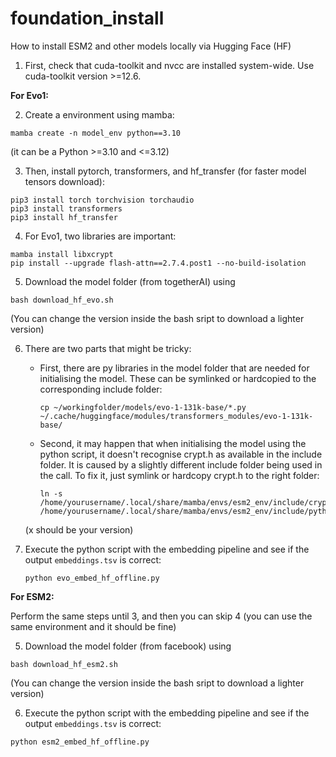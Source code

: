 # foundation_install
How to install ESM2 and other models locally via Hugging Face (HF) 

1) First, check that cuda-toolkit and nvcc are installed system-wide. Use cuda-toolkit version >=12.6.

**For Evo1:**

2) Create a environment using mamba:

```
mamba create -n model_env python==3.10
```

(it can be a Python >=3.10 and <=3.12)

3) Then, install pytorch, transformers, and hf_transfer (for faster model tensors download):

```
pip3 install torch torchvision torchaudio
pip3 install transformers
pip3 install hf_transfer
```

4) For Evo1, two libraries are important:
```
mamba install libxcrypt
pip install --upgrade flash-attn==2.7.4.post1 --no-build-isolation
```
5) Download the model folder (from togetherAI) using

```
bash download_hf_evo.sh
```
(You can change the version inside the bash sript to download a lighter version) 

6) There are two parts that might be tricky:
   - First, there are py libraries in the model folder that are needed for initialising the model. These can be symlinked or hardcopied to the corresponding include folder:
  
     ```  
     cp ~/workingfolder/models/evo-1-131k-base/*.py  ~/.cache/huggingface/modules/transformers_modules/evo-1-131k-base/
     ```
   - Second, it may happen that when initialising the model using the python script, it doesn't recognise crypt.h as available in the include folder. It is caused by a slightly different include folder being used in the call. To fix it, just symlink or hardcopy crypt.h to the right folder:

     ```  
     ln -s /home/yourusername/.local/share/mamba/envs/esm2_env/include/crypt.h /home/yourusername/.local/share/mamba/envs/esm2_env/include/python3.x/
     ```
    (x should be your version)
7) Execute the python script with the embedding pipeline and see if the output `embeddings.tsv` is correct:

   ```
   python evo_embed_hf_offline.py
   ```

**For ESM2:**

Perform the same steps until 3, and then you can skip 4 (you can use the same environment and it should be fine)

5) Download the model folder (from facebook) using

```
bash download_hf_esm2.sh
```
(You can change the version inside the bash sript to download a lighter version) 

6) Execute the python script with the embedding pipeline and see if the output `embeddings.tsv` is correct:

```
python esm2_embed_hf_offline.py
```
